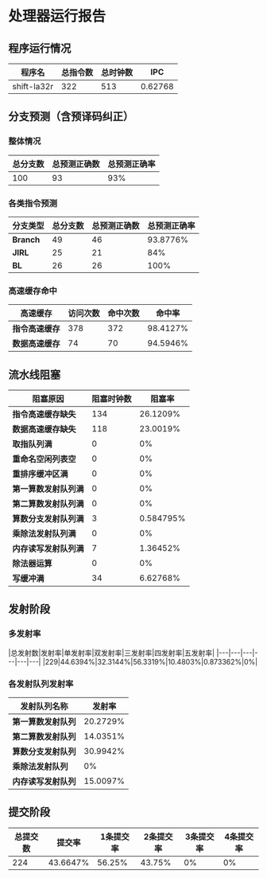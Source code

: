# 处理器运行报告
## 程序运行情况
|程序名|总指令数|总时钟数|IPC|
|---|---|---|---|
|shift-la32r|322|513|0.62768|

## 分支预测（含预译码纠正）
### 整体情况
|总分支数|总预测正确数|总预测正确率|
|---|---|---|
|100|93|93%|

### 各类指令预测
|分支类型|总分支数|总预测正确数|总预测正确率|
|---|---|---|---|
|**Branch**| 49 | 46 | 93.8776%|
|**JIRL**| 25 | 21 | 84%|
|**BL**| 26 | 26 | 100%|

### 高速缓存命中
|高速缓存|访问次数|命中次数|命中率|
|---|---|---|---|
|**指令高速缓存**| 378 | 372 | 98.4127%|
|**数据高速缓存**| 74 | 70 | 94.5946%|
## 流水线阻塞
|阻塞原因|阻塞时钟数|阻塞率|
|---|---|---|
|**指令高速缓存缺失**| 134 | 26.1209%|
|**数据高速缓存缺失**| 118 | 23.0019%|
|**取指队列满**| 0 | 0%|
|**重命名空闲列表空**|0 | 0%|
|**重排序缓冲区满**|0 | 0%|
|**第一算数发射队列满**|0 | 0%|
|**第二算数发射队列满**|0 | 0%|
|**算数分支发射队列满**|3 | 0.584795%|
|**乘除法发射队列满**|0 | 0%|
|**内存读写发射队列满**|7 | 1.36452%|
|**除法器运算**|0 | 0%|
|**写缓冲满**|34 | 6.62768%|

## 发射阶段
### 多发射率
|总发射数|发射率|单发射率|双发射率|三发射率|四发射率|五发射率|
|---|---|---|---|---|---|
|229|44.6394%|32.3144%|56.3319%|10.4803%|0.873362%|0%|

### 各发射队列发射率
|发射队列名称|发射率|
|---|---|
|**第一算数发射队列**|20.2729%|
|**第二算数发射队列**|14.0351%|
|**算数分支发射队列**|30.9942%|
|**乘除法发射队列**|0%|
|**内存读写发射队列**|15.0097%|

## 提交阶段
|总提交数|提交率|1条提交率|2条提交率|3条提交率|4条提交率|
|---|---|---|---|---|---|
|224|43.6647%|56.25%|43.75%|0%|0%|
